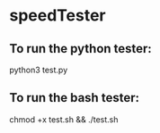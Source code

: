 # speedTester

## To run the python tester:
python3 test.py

## To run the bash tester:
chmod +x test.sh && ./test.sh
